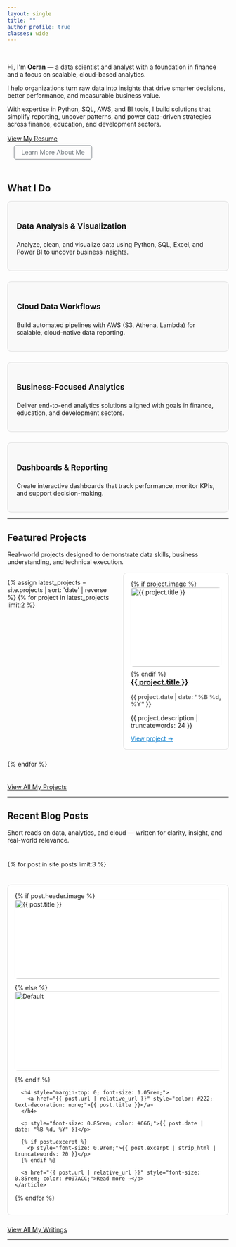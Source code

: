 ```yaml
---
layout: single
title: ""
author_profile: true
classes: wide
---
```


<!-- Hero Section -->
&nbsp;

Hi, I'm **Ocran** — a data scientist and analyst with a foundation in finance and a focus on scalable, cloud-based analytics.

I help organizations turn raw data into insights that drive smarter decisions, better performance, and measurable business value.

With expertise in Python, SQL, AWS, and BI tools, I build solutions that simplify reporting, uncover patterns, and power data-driven strategies across finance, education, and development sectors.

<div style="margin-top: 1rem;">
  <a href="https://drive.google.com/file/d/1DUUEciicVQzL8aN42of_AV_uRFBhouDO/view?usp=sharing"
     class="btn btn--primary"
     target="_blank" rel="noopener">View My Resume</a>

  <a href="/about" 
     class="btn" 
     style="margin-left: 15px; color: #6f777d; border: 1px solid #6f777d; padding: 0.4rem 1rem; border-radius: 5px; text-decoration: none;">Learn More About Me</a>
</div>

&nbsp;

## What I Do

<div style="display: flex; flex-wrap: wrap; gap: 1.5rem; justify-content: space-between; margin-top: 1rem;">

  <div class="service-card">
    <div class="service-icon-wrapper">
      <i class="fas fa-chart-line"></i>
    </div>
    <h4 class="service-title">Data Analysis & Visualization</h4>
    <p>Analyze, clean, and visualize data using Python, SQL, Excel, and Power BI to uncover business insights.</p>
  </div>

  <div class="service-card">
    <div class="service-icon-wrapper">
      <i class="fas fa-cloud"></i>
    </div>
    <h4 class="service-title">Cloud Data Workflows</h4>
    <p>Build automated pipelines with AWS (S3, Athena, Lambda) for scalable, cloud-native data reporting.</p>
  </div>

  <div class="service-card">
    <div class="service-icon-wrapper">
      <i class="fas fa-briefcase"></i>
    </div>
    <h4 class="service-title">Business-Focused Analytics</h4>
    <p>Deliver end-to-end analytics solutions aligned with goals in finance, education, and development sectors.</p>
  </div>

  <div class="service-card">
    <div class="service-icon-wrapper">
      <i class="fas fa-tachometer-alt"></i>
    </div>
    <h4 class="service-title">Dashboards & Reporting</h4>
    <p>Create interactive dashboards that track performance, monitor KPIs, and support decision-making.</p>
  </div>

</div>

---

## Featured Projects

Real-world projects designed to demonstrate data skills, business understanding, and technical execution.

<div class="entries-grid" style="display: grid; grid-template-columns: 1fr 1fr; gap: 1.5rem; margin-top: 1rem;">

  {% assign latest_projects = site.projects | sort: 'date' | reverse %}
  {% for project in latest_projects limit:2 %}
    <div class="card-hover">
      {% if project.image %}
        <img src="{{ project.image | relative_url }}" alt="{{ project.title }}" style="width: 100%; height: 180px; object-fit: cover; border-radius: 6px; margin-bottom: 0.5rem;" />
      {% endif %}
      <h3 style="margin-top: 0;">
        <a href="{{ project.link }}" target="_blank">{{ project.title }}</a>
      </h3>
      <p style="font-size: 0.85rem; color: #666;"><strong>{{ project.date | date: "%B %d, %Y" }}</strong></p>
      <p style="font-size: 0.9rem;">{{ project.description | truncatewords: 24 }}</p>
      <a href="{{ project.link }}" target="_blank" style="font-size: 0.85rem; color: #007ACC;">View project →</a>
    </div>
  {% endfor %}

</div>

<div style="margin-top: 1.5rem;">
  <a href="/projects" class="btn btn--primary">View All My Projects</a>
</div>

---

## Recent Blog Posts

Short reads on data, analytics, and cloud — written for clarity, insight, and real-world relevance.

<div class="entries-grid" style="display: grid; grid-template-columns: repeat(auto-fit, minmax(280px, 1fr)); gap: 1.5rem; margin-top: 1.5rem;">

  {% for post in site.posts limit:3 %}
    <article class="card-hover">
      {% if post.header.image %}
        <img src="{{ post.header.image | relative_url }}" alt="{{ post.title }}" style="width: 100%; height: 180px; object-fit: cover; border-radius: 6px; margin-bottom: 0.75rem;" />
      {% else %}
        <img src="/assets/images/default-thumbnail.png" alt="Default" style="width: 100%; height: 180px; object-fit: cover; border-radius: 6px; margin-bottom: 0.75rem;" />
      {% endif %}

      <h4 style="margin-top: 0; font-size: 1.05rem;">
        <a href="{{ post.url | relative_url }}" style="color: #222; text-decoration: none;">{{ post.title }}</a>
      </h4>

      <p style="font-size: 0.85rem; color: #666;">{{ post.date | date: "%B %d, %Y" }}</p>

      {% if post.excerpt %}
        <p style="font-size: 0.9rem;">{{ post.excerpt | strip_html | truncatewords: 20 }}</p>
      {% endif %}

      <a href="{{ post.url | relative_url }}" style="font-size: 0.85rem; color: #007ACC;">Read more →</a>
    </article>
  {% endfor %}

</div>

<div style="margin-top: 1.5rem;">
  <a href="/notes" class="btn btn--primary">View All My Writings</a>
</div>

---

<style>
  .card-hover {
    border: 1px solid #ddd;
    border-radius: 8px;
    padding: 1rem;
    background-color: #fff;
    transition: all 0.3s ease;
  }

  .card-hover:hover {
    transform: translateY(-4px);
    box-shadow: 0 6px 16px rgba(0, 0, 0, 0.1);
  }

  .service-card {
    flex: 1 1 calc(48% - 1rem);
    min-width: 280px;
    border: 1px solid #ddd;
    padding: 1.25rem;
    border-radius: 8px;
    background-color: #f9f9f9;
    transition: all 0.3s ease;
  }

  .service-card:hover {
    background-color: #fff;
    box-shadow: 0 4px 12px rgba(0, 0, 0, 0.08);
    transform: translateY(-2px);
  }

  .service-title {
    font-size: 1.1rem;
    display: flex;
    align-items: center;
  }

  i {
    width: 30px;
    height: 30px
  }

  @media screen and (max-width: 768px) {
    .service-card {
      flex: 1 1 100%;
    }
  }
</style>
